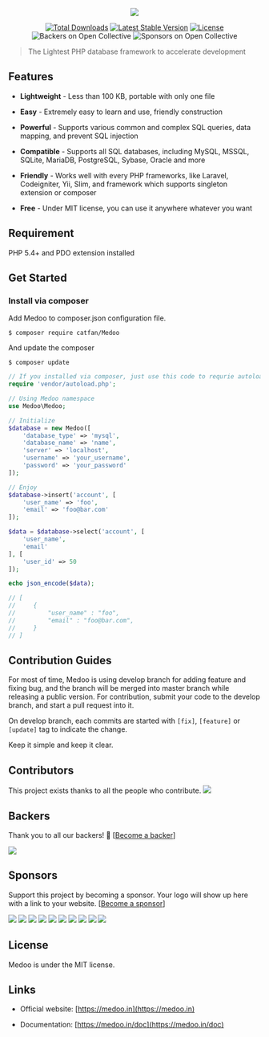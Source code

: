 <p align="center">
    <a href="https://medoo.in" target="_blank"><img src="https://cloud.githubusercontent.com/assets/1467904/19835326/ca62bc36-9ebd-11e6-8b37-7240d76319cd.png"></a>
</p>

<p align="center">
    <a href="https://packagist.org/packages/catfan/medoo"><img alt="Total Downloads" src="https://poser.pugx.org/catfan/medoo/downloads"></a>
    <a href="https://packagist.org/packages/catfan/medoo"><img alt="Latest Stable Version" src="https://poser.pugx.org/catfan/medoo/v/stable"></a>
    <a href="https://packagist.org/packages/catfan/medoo"><img alt="License" src="https://poser.pugx.org/catfan/medoo/license"></a>
    <img alt="Backers on Open Collective" src="https://opencollective.com/Medoo/backers/badge.svg">
	<img alt="Sponsors on Open Collective" src="https://opencollective.com/Medoo/sponsors/badge.svg"> 
</p>

> The Lightest PHP database framework to accelerate development

## Features

* **Lightweight** - Less than 100 KB, portable with only one file

* **Easy** - Extremely easy to learn and use, friendly construction

* **Powerful** - Supports various common and complex SQL queries, data mapping, and prevent SQL injection

* **Compatible** - Supports all SQL databases, including MySQL, MSSQL, SQLite, MariaDB, PostgreSQL, Sybase, Oracle and more

* **Friendly** - Works well with every PHP frameworks, like Laravel, Codeigniter, Yii, Slim, and framework which supports singleton extension or composer

* **Free** - Under MIT license, you can use it anywhere whatever you want

## Requirement

PHP 5.4+ and PDO extension installed

## Get Started

### Install via composer

Add Medoo to composer.json configuration file.
```
$ composer require catfan/Medoo
```

And update the composer
```
$ composer update
```

```php
// If you installed via composer, just use this code to requrie autoloader on the top of your projects.
require 'vendor/autoload.php';

// Using Medoo namespace
use Medoo\Medoo;

// Initialize
$database = new Medoo([
    'database_type' => 'mysql',
    'database_name' => 'name',
    'server' => 'localhost',
    'username' => 'your_username',
    'password' => 'your_password'
]);

// Enjoy
$database->insert('account', [
    'user_name' => 'foo',
    'email' => 'foo@bar.com'
]);

$data = $database->select('account', [
    'user_name',
    'email'
], [
    'user_id' => 50
]);

echo json_encode($data);

// [
//     {
//         "user_name" : "foo",
//         "email" : "foo@bar.com",
//     }
// ]
```

## Contribution Guides

For most of time, Medoo is using develop branch for adding feature and fixing bug, and the branch will be merged into master branch while releasing a public version. For contribution, submit your code to the develop branch, and start a pull request into it.

On develop branch, each commits are started with `[fix]`, `[feature]` or `[update]` tag to indicate the change.

Keep it simple and keep it clear.

## Contributors

This project exists thanks to all the people who contribute. 
<a href="graphs/contributors"><img src="https://opencollective.com/Medoo/contributors.svg?width=890&button=false" /></a>


## Backers

Thank you to all our backers! 🙏 [[Become a backer](https://opencollective.com/Medoo#backer)]

<a href="https://opencollective.com/Medoo#backers" target="_blank"><img src="https://opencollective.com/Medoo/backers.svg?width=890"></a>


## Sponsors

Support this project by becoming a sponsor. Your logo will show up here with a link to your website. [[Become a sponsor](https://opencollective.com/Medoo#sponsor)]

<a href="https://opencollective.com/Medoo/sponsor/0/website" target="_blank"><img src="https://opencollective.com/Medoo/sponsor/0/avatar.svg"></a>
<a href="https://opencollective.com/Medoo/sponsor/1/website" target="_blank"><img src="https://opencollective.com/Medoo/sponsor/1/avatar.svg"></a>
<a href="https://opencollective.com/Medoo/sponsor/2/website" target="_blank"><img src="https://opencollective.com/Medoo/sponsor/2/avatar.svg"></a>
<a href="https://opencollective.com/Medoo/sponsor/3/website" target="_blank"><img src="https://opencollective.com/Medoo/sponsor/3/avatar.svg"></a>
<a href="https://opencollective.com/Medoo/sponsor/4/website" target="_blank"><img src="https://opencollective.com/Medoo/sponsor/4/avatar.svg"></a>
<a href="https://opencollective.com/Medoo/sponsor/5/website" target="_blank"><img src="https://opencollective.com/Medoo/sponsor/5/avatar.svg"></a>
<a href="https://opencollective.com/Medoo/sponsor/6/website" target="_blank"><img src="https://opencollective.com/Medoo/sponsor/6/avatar.svg"></a>
<a href="https://opencollective.com/Medoo/sponsor/7/website" target="_blank"><img src="https://opencollective.com/Medoo/sponsor/7/avatar.svg"></a>
<a href="https://opencollective.com/Medoo/sponsor/8/website" target="_blank"><img src="https://opencollective.com/Medoo/sponsor/8/avatar.svg"></a>
<a href="https://opencollective.com/Medoo/sponsor/9/website" target="_blank"><img src="https://opencollective.com/Medoo/sponsor/9/avatar.svg"></a>



## License

Medoo is under the MIT license.

## Links

* Official website: [https://medoo.in](https://medoo.in)

* Documentation: [https://medoo.in/doc](https://medoo.in/doc)